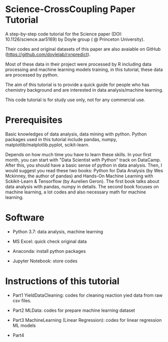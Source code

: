 # Science-CrossCoupling Paper Tutorial

A step-by-step code tutorial for the Science paper (DOI: 10.1126/science.aar5169) by Doyle group ( @ Princeton University). 

Their codes and original datasets of this paper are also avaiable on GitHub (https://github.com/doylelab/rxnpredict). 

Most of these data in their project were processed by R including data processing and machine learning models training, in this tutorial, these data are processed by python. 

The aim of this tutorial is to provide a quick guide for people who has chemistry background and are interested in data analysis/machine learning. 

This code tutorial is for study use only, not for any commercial use.

# Prerequisites

Basic knowledges of data analysis, data mining with python. Python packages used in this tutorial include pandas, numpy, matplotlib/matplotlib.pyplot, scikit-learn. 

Depends on how much time you have to learn these skills. In your first month, you can start with "Data Scientist with Python" track on DataCamp. After this, you should have a basic sense of python in data analysis. Then, I would suggest you read these two books: Python for Data Analysis (by Wes Mckinney, the author of pandas) and Hands-On Machine Learning with Sckikit-Learn & Tensorflow (by Aurelien Geron). The first book talks about data analysis with pandas, numpy in details. The second book focuses on machine learning, a lot codes and also necessary math for machine learning. 

# Software 

* Python 3.7: data analysis, machine learning

* MS Excel: quick check original data

* Anaconda: install python packages

* Jupyter Notebook: store codes

# Instructions of this tutorial

* Part1 YieldDataCleaning: codes for cleaning reaction yied data from raw csv files.

* Part2 MLData: codes for prepare machine learning dataset

* Part3 MachineLearning (Linear Regression): codes for linear regression ML models

* Part4
